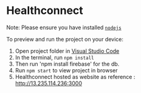 
  # Healthconnect

  Note: Please ensure you have installed <code><a href="https://nodejs.org/en/download/">nodejs</a></code>

  To preview and run the project on your device:
  1) Open project folder in <a href="https://code.visualstudio.com/download">Visual Studio Code</a>
  2) In the terminal, run `npm install`
  3) Then run 'npm install firebase' for the db.
  4) Run `npm start` to view project in browser
  5) Healthconnect hosted as website as reference : http://13.235.114.236:3000
  
